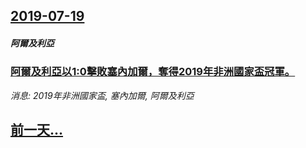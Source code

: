 ## [2019-07-19](/news/2019/07/19/index.md)

##### 阿爾及利亞
### [阿爾及利亞以1:0擊敗塞內加爾，奪得2019年非洲國家盃冠軍。 ](/news/2019/07/19/阿爾及利亞以1-0擊敗塞內加爾-奪得2019年非洲國家盃冠軍.md)
_消息: 2019年非洲國家盃, 塞內加爾, 阿爾及利亞_

## [前一天...](/news/2019/07/18/index.md)

